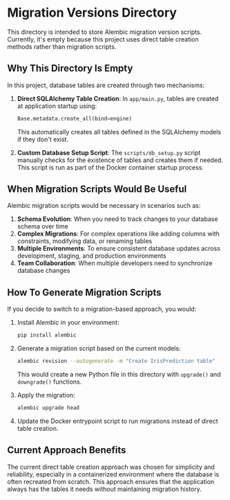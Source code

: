# Migration Versions Directory

This directory is intended to store Alembic migration version scripts. Currently, it's empty because this project uses direct table creation methods rather than migration scripts.

## Why This Directory Is Empty

In this project, database tables are created through two mechanisms:

1. **Direct SQLAlchemy Table Creation**: In `app/main.py`, tables are created at application startup using:
   ```python
   Base.metadata.create_all(bind=engine)
   ```
   This automatically creates all tables defined in the SQLAlchemy models if they don't exist.

2. **Custom Database Setup Script**: The `scripts/db_setup.py` script manually checks for the existence of tables and creates them if needed. This script is run as part of the Docker container startup process.

## When Migration Scripts Would Be Useful

Alembic migration scripts would be necessary in scenarios such as:

1. **Schema Evolution**: When you need to track changes to your database schema over time
2. **Complex Migrations**: For complex operations like adding columns with constraints, modifying data, or renaming tables
3. **Multiple Environments**: To ensure consistent database updates across development, staging, and production environments
4. **Team Collaboration**: When multiple developers need to synchronize database changes

## How To Generate Migration Scripts

If you decide to switch to a migration-based approach, you would:

1. Install Alembic in your environment:
   ```bash
   pip install alembic
   ```

2. Generate a migration script based on the current models:
   ```bash
   alembic revision --autogenerate -m "Create IrisPrediction table"
   ```
   This would create a new Python file in this directory with `upgrade()` and `downgrade()` functions.

3. Apply the migration:
   ```bash
   alembic upgrade head
   ```

4. Update the Docker entrypoint script to run migrations instead of direct table creation.

## Current Approach Benefits

The current direct table creation approach was chosen for simplicity and reliability, especially in a containerized environment where the database is often recreated from scratch. This approach ensures that the application always has the tables it needs without maintaining migration history. 
